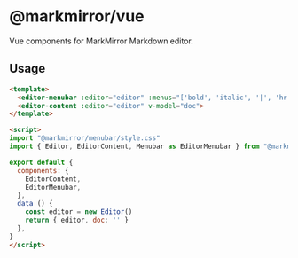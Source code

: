 # @markmirror/vue

Vue components for MarkMirror Markdown editor.

## Usage

```html
<template>
  <editor-menubar :editor="editor" :menus="['bold', 'italic', '|', 'hr']" />
  <editor-content :editor="editor" v-model="doc">
</template>

<script>
import "@markmirror/menubar/style.css"
import { Editor, EditorContent, Menubar as EditorMenubar } from "@markmirror/vue"

export default {
  components: {
    EditorContent,
    EditorMenubar,
  },
  data () {
    const editor = new Editor()
    return { editor, doc: '' }
  },
}
</script>
```
